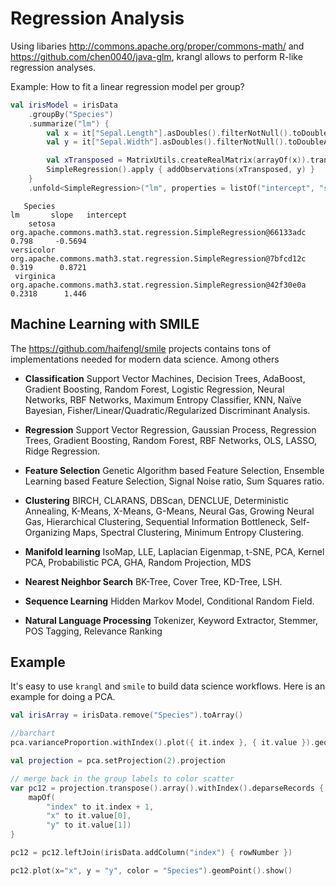 # Regression Analysis


Using libaries http://commons.apache.org/proper/commons-math/ and https://github.com/chen0040/java-glm, krangl allows to perform R-like regression analyses.

Example: How to fit a linear regression model per group?

```kotlin
val irisModel = irisData
    .groupBy("Species")
    .summarize("lm") {
        val x = it["Sepal.Length"].asDoubles().filterNotNull().toDoubleArray()
        val y = it["Sepal.Width"].asDoubles().filterNotNull().toDoubleArray()

        val xTransposed = MatrixUtils.createRealMatrix(arrayOf(x)).transpose().data
        SimpleRegression().apply { addObservations(xTransposed, y) }
    }
    .unfold<SimpleRegression>("lm", properties = listOf("intercept", "slope"))
```
```
   Species                                                                   lm       slope   intercept
    setosa   org.apache.commons.math3.stat.regression.SimpleRegression@66133adc       0.798     -0.5694
versicolor   org.apache.commons.math3.stat.regression.SimpleRegression@7bfcd12c       0.319      0.8721
 virginica   org.apache.commons.math3.stat.regression.SimpleRegression@42f30e0a       0.2318      1.446
```


## Machine Learning with SMILE

The  https://github.com/haifengl/smile projects contains tons of implementations needed for modern data science. Among others

* **Classification** Support Vector Machines, Decision Trees, AdaBoost, Gradient Boosting, Random Forest, Logistic Regression, Neural Networks, RBF Networks, Maximum Entropy Classifier, KNN, Naïve Bayesian, Fisher/Linear/Quadratic/Regularized Discriminant Analysis.

* **Regression** Support Vector Regression, Gaussian Process, Regression Trees, Gradient Boosting, Random Forest, RBF Networks, OLS, LASSO, Ridge Regression.

* **Feature Selection** Genetic Algorithm based Feature Selection, Ensemble Learning based Feature Selection, Signal Noise ratio, Sum Squares ratio.

* **Clustering** BIRCH, CLARANS, DBScan, DENCLUE, Deterministic Annealing, K-Means, X-Means, G-Means, Neural Gas, Growing Neural Gas, Hierarchical Clustering, Sequential Information Bottleneck, Self-Organizing Maps, Spectral Clustering, Minimum Entropy Clustering.

* **Manifold learning** IsoMap, LLE, Laplacian Eigenmap, t-SNE, PCA, Kernel PCA, Probabilistic PCA, GHA, Random Projection, MDS

* **Nearest Neighbor Search** BK-Tree, Cover Tree, KD-Tree, LSH.

* **Sequence Learning** Hidden Markov Model, Conditional Random Field.

* **Natural Language Processing** Tokenizer, Keyword Extractor, Stemmer, POS Tagging, Relevance Ranking


## Example

It's easy to use `krangl` and `smile` to build data science workflows. Here is an example for doing a PCA.

```kotlin
val irisArray = irisData.remove("Species").toArray()

//barchart
pca.varianceProportion.withIndex().plot({ it.index }, { it.value }).geomCol().show()

val projection = pca.setProjection(2).projection

// merge back in the group labels to color scatter
var pc12 = projection.transpose().array().withIndex().deparseRecords {
    mapOf(
        "index" to it.index + 1,
        "x" to it.value[0],
        "y" to it.value[1])
}

pc12 = pc12.leftJoin(irisData.addColumn("index") { rowNumber })

pc12.plot(x="x", y = "y", color = "Species").geomPoint().show()
```

